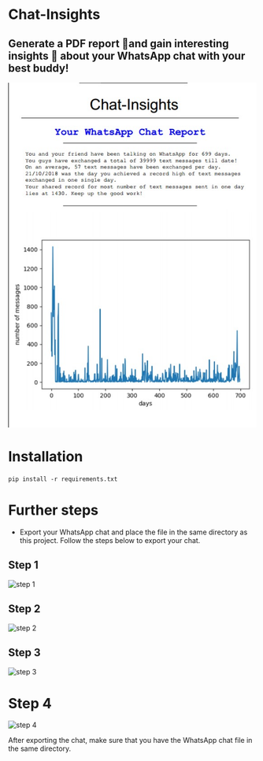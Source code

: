 # Chat-Insights
## Generate a PDF report 📝and gain interesting insights 🧐 about your WhatsApp chat with your best buddy!  
  

![ss](images/report-screenshot.jpeg)
  

# Installation
```pip install -r requirements.txt```


# Further steps
- Export your WhatsApp chat and place the file in the same directory as this project. Follow the steps below to export your chat.  
  
## Step 1  

![step 1](images/1.jpg)  
  
## Step 2  
![step 2](images/2.jpeg)  
  
## Step 3  
  
![step 3](images/3.jpeg)  
  
# Step 4  
   
![step 4](images/4.jpeg)  

After exporting the chat, make sure that you have the WhatsApp chat file in the same directory. 







